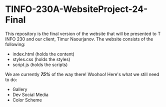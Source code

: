 # TINFO-230A-WebsiteProject-24-Final

This repository is the final version of the website that will be presented to T INFO 230 and our client, Timur Naourjanov. The website consists of the following:
- index.html (holds the content)
- styles.css (holds the styles)
- script.js (holds the scripts)

We are currently ***75%*** of the way there! Woohoo! Here's what we still need to do:
- Gallery
- Dev Social Media
- Color Scheme
